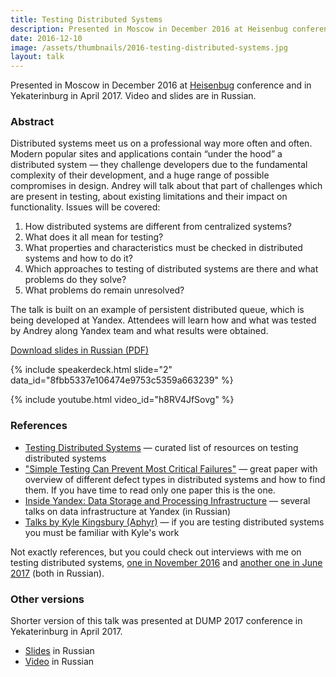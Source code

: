 ```yaml
---
title: Testing Distributed Systems
description: Presented in Moscow in December 2016 at Heisenbug conference and in Yekaterinburg in April 2017. Video and slides are in Russian.
date: 2016-12-10
image: /assets/thumbnails/2016-testing-distributed-systems.jpg
layout: talk
---
```


Presented in Moscow in December 2016
at [Heisenbug](https://heisenbug.ru/en/) conference and in
Yekaterinburg in April 2017. Video and slides are in Russian.

### Abstract

Distributed systems meet us on a professional way more often and often.
Modern popular sites and applications contain “under the hood”
a distributed system — they challenge developers due to the fundamental
complexity of their development, and a huge range of possible compromises in design.
Andrey will talk about that part of challenges which are present in testing,
about existing limitations and their impact on functionality.
Issues will be covered:

1. How distributed systems are different from centralized systems?
2. What does it all mean for testing?
3. What properties and characteristics must be checked in distributed systems and how to do it?
4. Which approaches to testing of distributed systems are there and what problems do they solve?
5. What problems do remain unresolved?

The talk is built on an example of persistent distributed queue, which is being developed at Yandex.
Attendees will learn how and what was tested by Andrey along Yandex team and what results were obtained.

[Download slides in Russian (PDF)](/assets/talks/2016-12-talk-testing-distributed-systems.pdf)

{% include speakerdeck.html slide="2" data_id="8fbb5337e106474e9753c5359a663239" %}

{% include youtube.html video_id="h8RV4JfSovg" %}

### References

- [Testing Distributed Systems](https://asatarin.github.io/testing-distributed-systems/) — curated list of resources on
  testing distributed systems
- ["Simple Testing Can Prevent Most Critical Failures"](https://www.usenix.org/conference/osdi14/technical-sessions/presentation/yuan) —
  great paper with overview of different defect types in distributed systems and how to find them. If you have time to
  read only one paper this is the one.
- [Inside Yandex: Data Storage and Processing Infrastructure](https://events.yandex.ru/events/meetings/15-oct-2016/) —
  several talks on data infrastructure at Yandex (in Russian)
- [Talks by Kyle Kingsbury (Aphyr)](http://jepsen.io/talks) — if you are testing distributed systems you must be
  familiar with Kyle's work

Not exactly references, but you could check out interviews with me on testing distributed
systems, [one in November 2016](https://habrahabr.ru/company/jugru/blog/313908/)
and [another one in June 2017](https://habrahabr.ru/company/jugru/blog/329974/) (both in Russian).

### Other versions

Shorter version of this talk was presented at DUMP 2017 conference in Yekaterinburg in April 2017.

- [Slides](https://speakerdeck.com/asatarin/tiestirovaniie-raspriedieliennykh-sistiem-dump-2017) in Russian
- [Video](https://youtu.be/QXtr30paTl8) in Russian
 
